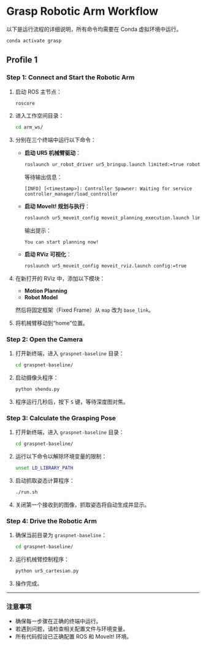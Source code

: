 # Grasp Robotic Arm Workflow

以下是运行流程的详细说明，所有命令均需要在 Conda 虚拟环境中运行。

```bash
conda activate grasp
```

## Profile 1

### Step 1: Connect and Start the Robotic Arm

1. 启动 ROS 主节点：

    ```bash
    roscore
    ```

2. 进入工作空间目录：

    ```bash
    cd arm_ws/
    ```

3. 分别在三个终端中运行以下命令：

    - **启动 UR5 机械臂驱动**：

      ```bash
      roslaunch ur_robot_driver ur5_bringup.launch limited:=true robot_ip:=10.10.10.1
      ```

      等待输出信息：

      ```
      [INFO] [<timestamp>]: Controller Spawner: Waiting for service controller_manager/load_controller
      ```

    - **启动 MoveIt! 规划与执行**：

      ```bash
      roslaunch ur5_moveit_config moveit_planning_execution.launch limited:=true
      ```

      输出提示：

      ```
      You can start planning now!
      ```

    - **启动 RViz 可视化**：

      ```bash
      roslaunch ur5_moveit_config moveit_rviz.launch config:=true
      ```

4. 在新打开的 RViz 中，添加以下模块：
    - **Motion Planning**
    - **Robot Model**

   然后将固定框架（Fixed Frame）从 `map` 改为 `base_link`。

5. 将机械臂移动到“home”位置。

### Step 2: Open the Camera

1. 打开新终端，进入 `graspnet-baseline` 目录：

    ```bash
    cd graspnet-baseline/
    ```

2. 启动摄像头程序：

    ```bash
    python shendu.py
    ```

3. 程序运行几秒后，按下 `S` 键，等待深度图对焦。

### Step 3: Calculate the Grasping Pose

1. 打开新终端，进入 `graspnet-baseline` 目录：

    ```bash
    cd graspnet-baseline/
    ```

2. 运行以下命令以解除环境变量的限制：

    ```bash
    unset LD_LIBRARY_PATH
    ```

3. 启动抓取姿态计算程序：

    ```bash
    ./run.sh
    ```

4. 关闭第一个接收到的图像，抓取姿态将自动生成并显示。

### Step 4: Drive the Robotic Arm

1. 确保当前目录为 `graspnet-baseline`：

    ```bash
    cd graspnet-baseline/
    ```

2. 运行机械臂控制程序：

    ```bash
    python ur5_cartesian.py
    ```

3. 操作完成。

---

### 注意事项
- 确保每一步骤在正确的终端中运行。
- 若遇到问题，请检查相关配置文件与环境变量。
- 所有代码假设已正确配置 ROS 和 MoveIt! 环境。

